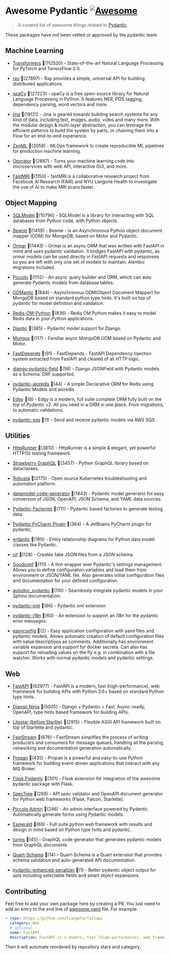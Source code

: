 # Awesome Pydantic [![Awesome](https://awesome.re/badge-flat.svg)](https://github.com/sindresorhus/awesome)

> A curated list of awesome things related to [Pydantic](https://pydantic-docs.helpmanual.io/).

These packages have not been vetted or approved by the pydantic team.


## Machine Learning
  
- [Transformers](https://github.com/huggingface/transformers) 🌟(112520) - State-of-the-art Natural Language Processing for PyTorch and TensorFlow 2.0.
  
- [ray](https://github.com/ray-project/ray) 🌟(27897) - Ray provides a simple, universal API for building distributed applications.
  
- [spaCy](https://github.com/explosion/spaCy) 🌟(27223) - spaCy is a free open-source library for Natural Language Processing in Python. It features NER, POS tagging, dependency parsing, word vectors and more.
  
- [jina](https://github.com/jina-ai/jina) 🌟(19121) - Jina is geared towards building search systems for any kind of data, including text, images, audio, video and many more. With the modular design & multi-layer abstraction, you can leverage the efficient patterns to build the system by parts, or chaining them into a Flow for an end-to-end experience.
  
- [ZenML](https://github.com/zenml-io/zenml) 🌟(3058) - MLOps framework to create reproducible ML pipelines for production machine learning.
  
- [Opyrator](https://github.com/ml-tooling/opyrator) 🌟(2887) - Turns your machine learning code into microservices with web API, interactive GUI, and more.
  
- [FastMRI](https://github.com/facebookresearch/fastMRI) 🌟(1150) - fastMRI is a collaborative research project from Facebook AI Research (FAIR) and NYU Langone Health to investigate the use of AI to make MRI scans faster.
  

## Object Mapping
  
- [SQLModel](https://github.com/tiangolo/sqlmodel) 🌟(10796) - SQLModel is a library for interacting with SQL databases from Python code, with Python objects.
  
- [Beanie](https://github.com/roman-right/beanie) 🌟(1459) - Beanie - is an Asynchronous Python object-document mapper (ODM) for MongoDB, based on Motor and Pydantic.
  
- [Ormar](https://github.com/collerek/ormar) 🌟(1443) - Ormar is an async ORM that was written with FastAPI in mind and uses pydantic validation. It bridges FastAPI with pydantic, as ormar models can be used directly in FastAPI requests and responses so you are left with only one set of models to maintain. Alembic migrations included.
  
- [Piccolo](https://github.com/piccolo-orm/piccolo) 🌟(1112) - An async query builder and ORM, which can auto generate Pydantic models from database tables.
  
- [ODMantic](https://github.com/art049/odmantic) 🌟(844) - Asynchronous ODM(Object Document Mapper) for MongoDB based on standard python type hints. It's built on top of pydantic for model definition and validation.
  
- [Redis-OM-Python](https://github.com/redis/redis-om-python) 🌟(836) - Redis OM Python makes it easy to model Redis data in your Python applications.
  
- [Djantic](https://github.com/jordaneremieff/djantic) 🌟(385) - Pydantic model support for Django.
  
- [Mongox](https://github.com/aminalaee/mongox) 🌟(117) - Familiar async MongoDB ODM based on Pydantic and Motor.
  
- [FastDepends](https://github.com/Lancetnik/FastDepends) 🌟(91) - FastDepends - FastAPI Dependency Injection system extracted from FastAPI and cleared of all HTTP logic.
  
- [django-pydantic-field](https://github.com/surenkov/django-pydantic-field) 🌟(56) - Django JSONField with Pydantic models as a Schema. DRF supported.
  
- [pydantic-aioredis](https://github.com/andrewthetechie/pydantic-aioredis) 🌟(44) - A simple Declarative ORM for Redis using Pydantic Models and aioredis
  
- [Edgy](https://github.com/tarsil/edgy) 🌟(8) - Edgy is a modern, full suite complete ORM fully built on the top of Pydantic v2. All you need in a ORM in one place. From migrations, to automatic validations.
  
- [pydantic-sqs](https://github.com/andrewthetechie/pydantic-sqs) 🌟(1) - Send and receive pydantic models via AWS SQS
  

## Utilities
  
- [HttpRunner](https://github.com/httprunner/httprunner) 🌟(3810) - HttpRunner is a simple & elegant, yet powerful HTTP(S) testing framework.
  
- [Strawberry GraphQL](https://github.com/strawberry-graphql/strawberry) 🌟(3457) - Python GraphQL library based on dataclasses.
  
- [Robusta](https://github.com/robusta-dev/robusta) 🌟(2175) - Open source Kubernetes troubleshooting and automation platform.
  
- [datamodel-code-generator](https://github.com/koxudaxi/datamodel-code-generator) 🌟(1843) - Pydantic model generator for easy conversion of JSON, OpenAPI, JSON Schema, and YAML data sources.
  
- [Pydantic-Factories](https://github.com/Goldziher/pydantic-factories) 🌟(711) - Pydantic based factories to generate testing data.
  
- [Pydantic PyCharm Plugin](https://github.com/koxudaxi/pydantic-pycharm-plugin) 🌟(364) - A JetBrains PyCharm plugin for pydantic.
  
- [erdantic](https://github.com/drivendataorg/erdantic) 🌟(190) - Entity relationship diagrams for Python data model classes like Pydantic.
  
- [jsf](https://github.com/ghandic/jsf) 🌟(128) - Creates fake JSON files from a JSON schema.
  
- [Goodconf](https://github.com/lincolnloop/goodconf) 🌟(111) - A thin wrapper over Pydantic's settings management. Allows you to define configuration variables and load them from environment or JSON/YAML file. Also generates initial configuration files and documentation for your defined configuration.
  
- [autodoc_pydantic](https://github.com/mansenfranzen/autodoc_pydantic) 🌟(110) - Seamlessly integrate pydantic models in your Sphinx documentation.
  
- [pydantic-xml](https://github.com/dapper91/pydantic-xml) 🌟(86) - Pydantic xml extension
  
- [pydantic-i18n](https://github.com/boardpack/pydantic-i18n) 🌟(60) - An extension to support an i18n for the pydantic error messages.
  
- [easyconfig](https://github.com/spacemanspiff2007/easyconfig) 🌟(2) - Easy application configuration with yaml files and pydantic models. Allows automatic creation of default configuration files with value descriptions as comments. Additionally has environment variable expansion and support for docker secrets. Can also has support for reloading values on the fly e.g. in combination with a file watcher. Works with normal pydantic models and pydantic settings.
  

## Web
  
- [FastAPI](https://github.com/tiangolo/fastapi) 🌟(62977) - FastAPI is a modern, fast (high-performance), web framework for building APIs with Python 3.6+ based on standard Python type hints.
  
- [Django Ninja](https://github.com/vitalik/django-ninja) 🌟(5005) - Django + Pydantic = Fast, Async-ready, OpenAPI, type hints based framework for building APIs.
  
- [Litestar (before Starlite)](https://github.com/litestar-org/litestar) 🌟(2915) - Flexible ASGI API framework built on top of Starlette and pydantic.
  
- [FastStream](https://github.com/airtai/faststream) 🌟(676) - FastStream simplifies the process of writing producers and consumers for message queues, handling all the parsing, networking and documentation generation automatically.
  
- [Propan](https://github.com/Lancetnik/Propan) 🌟(435) - Propan is a powerful and easy-to-use Python framework for building event-driven applications that interact with any MQ Broker.
  
- [Flask Pydantic](https://github.com/bauerji/flask_pydantic) 🌟(301) - Flask extension for integration of the awesome pydantic package with Flask.
  
- [SpecTree](https://github.com/0b01001001/spectree) 🌟(289) - API spec validator and OpenAPI document generator for Python web frameworks (Flask, Falcon, Starlette).
  
- [Piccolo Admin](https://github.com/piccolo-orm/piccolo_admin) 🌟(246) - An admin interface powered by Pydantic. Automatically generate forms using Pydantic models.
  
- [Esmerald](https://github.com/dymmond/esmerald) 🌟(68) - Full suite python web framework with results and design in mind based on Python type hints and pydantic.
  
- [turms](https://github.com/jhnnsrs/turms) 🌟(45) - GraphQL code generator that generates pydantic models from GraphQL documents
  
- [Quart-Schema](https://gitlab.com/pgjones/quart-schema) 🌟(14) - Quart-Schema is a Quart extension that provides schema validation and auto-generated API documentation.
  
- [pydantic-enhanced-serializer](https://github.com/adamsussman/pydantic-enhanced-serializer) 🌟(1) - Better pydantic object output for apis including selectable fields and smart object expansions.
  


## Contributing

Feel free to add your own package here by creating a PR. You just need to add an entry to the end line of [awesome.yaml](./awesome.yaml) file.
For example:

```yaml
- repo: https://github.com/tiangolo/fastapi
  category: Web
  # optional
  name: FastAPI
  description: FastAPI is a modern, fast (high-performance), web framework for building APIs with Python 3.6+ based on standard Python type hints.
```

Then it will automate reordered by repository stars and category.